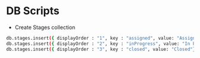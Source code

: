 # DB Scripts

* Create Stages collection

```sh
db.stages.insert({ displayOrder : "1", key : "assigned", value: "Assigned"})
db.stages.insert({ displayOrder : "2", key : "inProgress", value: "In Progress"})
db.stages.insert({ displayOrder : "3", key : "closed", value: "Closed"})
```